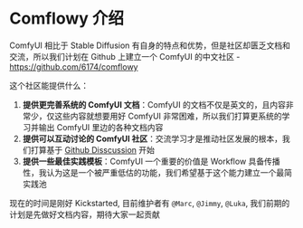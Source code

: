 # Comflowy 介绍

ComfyUI 相比于 Stable Diffusion 有自身的特点和优势，但是社区却匮乏文档和交流，所以我们计划在 Github 上建立一个 ComfyUI 的中文社区 - https://github.com/6174/comflowy

这个社区能提供什么：

1. **提供更完善系统的 ComfyUI 文档**：ComfyUI 的文档不仅是英文的，且内容非常少，仅这些内容就想要用好 ComfyUI 非常困难，所以我们打算更系统的学习并输出 ComfyUI 里边的各种文档内容
2. **提供可以互动讨论的 ComfyUI 社区**：交流学习才是推动社区发展的根本，我们打算基于 [Github Disscussion](https://github.com/6174/comflowy/discussions/1) 开始
3. **提供一些最佳实践模板**：ComfyUI 一个重要的价值是 Workflow 具备传播性，我认为这是一个被严重低估的功能，我们希望基于这个能力建立一个最简实践池 

现在的时间是刚好 Kickstarted, 目前维护者有 `@Marc`, `@Jimmy`, `@Luka`, 我们前期的计划是先做好文档内容，期待大家一起贡献